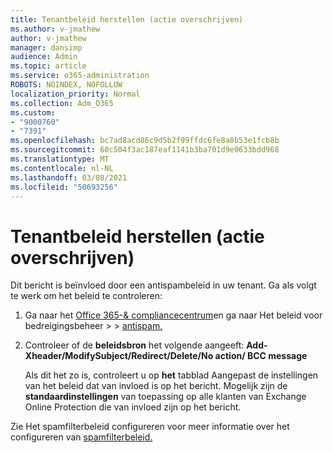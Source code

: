 ```yaml
---
title: Tenantbeleid herstellen (actie overschrijven)
ms.author: v-jmathew
author: v-jmathew
manager: dansimp
audience: Admin
ms.topic: article
ms.service: o365-administration
ROBOTS: NOINDEX, NOFOLLOW
localization_priority: Normal
ms.collection: Adm_O365
ms.custom:
- "9000760"
- "7391"
ms.openlocfilehash: bc7ad8acd86c9d5b2f99ffdc6fe8a8b53e1fcb8b
ms.sourcegitcommit: 60c504f3ac187eaf1141b3ba701d9e0633bdd968
ms.translationtype: MT
ms.contentlocale: nl-NL
ms.lasthandoff: 03/08/2021
ms.locfileid: "50693256"
---
```

# <a name="fix-tenant-policy-action-override"></a>Tenantbeleid herstellen (actie overschrijven)

Dit bericht is beïnvloed door een antispambeleid in uw tenant. Ga als volgt te werk om het beleid te controleren:

1. Ga naar het [Office 365-& compliancecentrum](https://go.microsoft.com/fwlink/p/?linkid=2077143)en ga naar Het beleid voor bedreigingsbeheer  >    >  [antispam.](https://go.microsoft.com/fwlink/?linkid=2101518)
2. Controleer of de **beleidsbron** het volgende aangeeft:  **Add-Xheader/ModifySubject/Redirect/Delete/No action/ BCC message**

    Als dit het zo is, controleert u op **het** tabblad Aangepast de instellingen van het beleid dat van invloed is op het bericht. Mogelijk zijn de **standaardinstellingen** van toepassing op alle klanten van Exchange Online Protection die van invloed zijn op het bericht.

Zie Het spamfilterbeleid configureren voor meer informatie over het configureren van [spamfilterbeleid.](https://go.microsoft.com/fwlink/?linkid=2101431)
